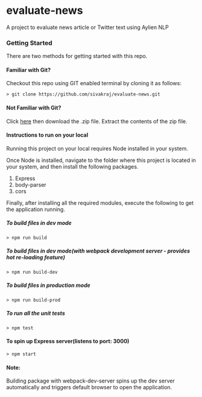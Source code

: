 # evaluate-news
A project to evaluate news article or Twitter text using Aylien NLP

### Getting Started

There are two methods for getting started with this repo.

#### Familiar with Git?
Checkout this repo using GIT enabled terminal by cloning it as follows:

```
> git clone https://github.com/sivakraj/evaluate-news.git

```

#### Not Familiar with Git?
Click [here](https://github.com/sivakraj/) then download the .zip file.  Extract the contents of the zip file.

#### Instructions to run on your local
Running this project on your local requires Node installed in your system.

Once Node is installed, navigate to the folder where this project is located in your system, and then install the following packages.

1. Express
2. body-parser
3. cors

Finally, after installing all the required modules, execute the following to get the application running.

##### To build files in dev mode
```
> npm run build

```

##### To build files in dev mode(with webpack development server - provides hot re-loading feature)
```
> npm run build-dev

```

##### To build files in production mode
```
> npm run build-prod

```

##### To run all the unit tests
```
> npm test

```

#### To spin up Express server(listens to port: 3000)
```
> npm start

```

#### Note:
Building package with webpack-dev-server spins up the dev server automatically and triggers default browser to open the application.

